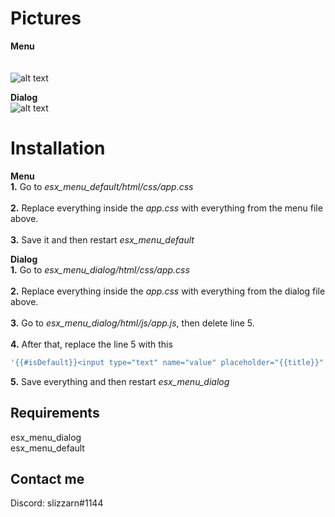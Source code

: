 # Pictures

**Menu**<br />
<br />
<br />
           ![alt text](https://i.gyazo.com/cc2cd034b7320437cc28fdb7c5d9b9a2.png)


**Dialog**<br />
![alt text](https://i.gyazo.com/bbd10ce9f0bcf1e975576fe0e6da3a2f.png)

# Installation
**Menu**<br />
**1.** Go to *esx_menu_default/html/css/app.css*<br /> <br />
**2.** Replace everything inside the *app.css* with everything from the menu file above.<br /> <br />
**3.** Save it and then restart *esx_menu_default*

**Dialog**<br />
**1.** Go to *esx_menu_dialog/html/css/app.css*<br /> <br />
**2.** Replace everything inside the *app.css* with everything from the dialog file above.<br /> <br />
**3.** Go to *esx_menu_dialog/html/js/app.js*, then delete line 5.<br /> <br />
**4.** After that, replace the line 5 with this 

```javascript
'{{#isDefault}}<input type="text" name="value" placeholder="{{title}}" id="inputText"/>{{/isDefault}}' +
```

**5.** Save everything and then restart *esx_menu_dialog*

## Requirements
esx_menu_dialog<br />
esx_menu_default

## Contact me
Discord: slizzarn#1144
